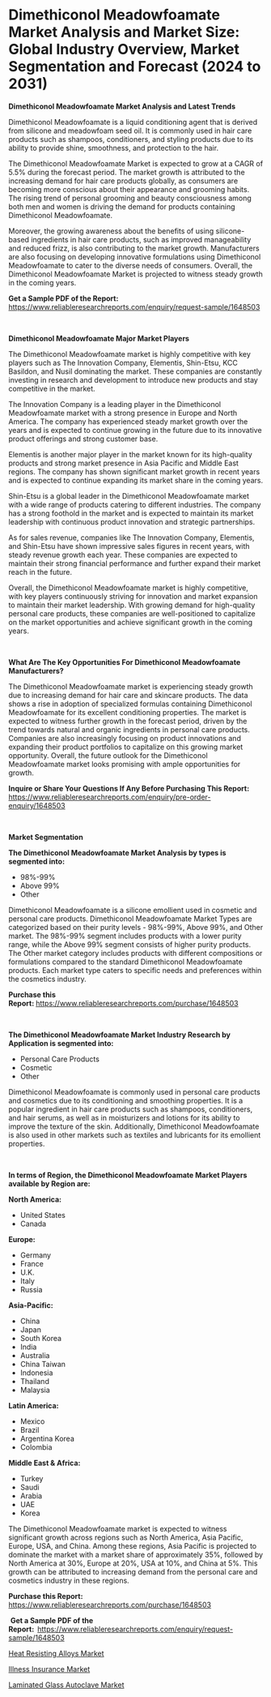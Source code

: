 <p><h1>Dimethiconol Meadowfoamate Market Analysis and Market Size: Global Industry Overview, Market Segmentation and Forecast (2024 to 2031)</h1></p><p><strong>Dimethiconol Meadowfoamate Market Analysis and Latest Trends</strong></p>
<p><p>Dimethiconol Meadowfoamate is a liquid conditioning agent that is derived from silicone and meadowfoam seed oil. It is commonly used in hair care products such as shampoos, conditioners, and styling products due to its ability to provide shine, smoothness, and protection to the hair.</p><p>The Dimethiconol Meadowfoamate Market is expected to grow at a CAGR of 5.5% during the forecast period. The market growth is attributed to the increasing demand for hair care products globally, as consumers are becoming more conscious about their appearance and grooming habits. The rising trend of personal grooming and beauty consciousness among both men and women is driving the demand for products containing Dimethiconol Meadowfoamate.</p><p>Moreover, the growing awareness about the benefits of using silicone-based ingredients in hair care products, such as improved manageability and reduced frizz, is also contributing to the market growth. Manufacturers are also focusing on developing innovative formulations using Dimethiconol Meadowfoamate to cater to the diverse needs of consumers. Overall, the Dimethiconol Meadowfoamate Market is projected to witness steady growth in the coming years.</p></p>
<p><strong>Get a Sample PDF of the Report:&nbsp;</strong> <a href="https://www.reliableresearchreports.com/enquiry/request-sample/1648503">https://www.reliableresearchreports.com/enquiry/request-sample/1648503</a></p>
<p>&nbsp;</p>
<p><strong>Dimethiconol Meadowfoamate Major Market Players</strong></p>
<p><p>The Dimethiconol Meadowfoamate market is highly competitive with key players such as The Innovation Company, Elementis, Shin-Etsu, KCC Basildon, and Nusil dominating the market. These companies are constantly investing in research and development to introduce new products and stay competitive in the market.</p><p>The Innovation Company is a leading player in the Dimethiconol Meadowfoamate market with a strong presence in Europe and North America. The company has experienced steady market growth over the years and is expected to continue growing in the future due to its innovative product offerings and strong customer base.</p><p>Elementis is another major player in the market known for its high-quality products and strong market presence in Asia Pacific and Middle East regions. The company has shown significant market growth in recent years and is expected to continue expanding its market share in the coming years.</p><p>Shin-Etsu is a global leader in the Dimethiconol Meadowfoamate market with a wide range of products catering to different industries. The company has a strong foothold in the market and is expected to maintain its market leadership with continuous product innovation and strategic partnerships.</p><p>As for sales revenue, companies like The Innovation Company, Elementis, and Shin-Etsu have shown impressive sales figures in recent years, with steady revenue growth each year. These companies are expected to maintain their strong financial performance and further expand their market reach in the future.</p><p>Overall, the Dimethiconol Meadowfoamate market is highly competitive, with key players continuously striving for innovation and market expansion to maintain their market leadership. With growing demand for high-quality personal care products, these companies are well-positioned to capitalize on the market opportunities and achieve significant growth in the coming years.</p></p>
<p>&nbsp;</p>
<p><strong>What Are The Key Opportunities For Dimethiconol Meadowfoamate Manufacturers?</strong></p>
<p><p>The Dimethiconol Meadowfoamate market is experiencing steady growth due to increasing demand for hair care and skincare products. The data shows a rise in adoption of specialized formulas containing Dimethiconol Meadowfoamate for its excellent conditioning properties. The market is expected to witness further growth in the forecast period, driven by the trend towards natural and organic ingredients in personal care products. Companies are also increasingly focusing on product innovations and expanding their product portfolios to capitalize on this growing market opportunity. Overall, the future outlook for the Dimethiconol Meadowfoamate market looks promising with ample opportunities for growth.</p></p>
<p><strong>Inquire or Share Your Questions If Any Before Purchasing This Report:</strong> <a href="https://www.reliableresearchreports.com/enquiry/pre-order-enquiry/1648503">https://www.reliableresearchreports.com/enquiry/pre-order-enquiry/1648503</a></p>
<p>&nbsp;</p>
<p><strong>Market Segmentation</strong></p>
<p><strong>The Dimethiconol Meadowfoamate Market Analysis by types is segmented into:</strong></p>
<p><ul><li>98%-99%</li><li>Above 99%</li><li>Other</li></ul></p>
<p><p>Dimethiconol Meadowfoamate is a silicone emollient used in cosmetic and personal care products. Dimethiconol Meadowfoamate Market Types are categorized based on their purity levels - 98%-99%, Above 99%, and Other market. The 98%-99% segment includes products with a lower purity range, while the Above 99% segment consists of higher purity products. The Other market category includes products with different compositions or formulations compared to the standard Dimethiconol Meadowfoamate products. Each market type caters to specific needs and preferences within the cosmetics industry.</p></p>
<p><strong>Purchase this Report:&nbsp;</strong><a href="https://www.reliableresearchreports.com/purchase/1648503">https://www.reliableresearchreports.com/purchase/1648503</a></p>
<p>&nbsp;</p>
<p><strong>The Dimethiconol Meadowfoamate Market Industry Research by Application is segmented into:</strong></p>
<p><ul><li>Personal Care Products</li><li>Cosmetic</li><li>Other</li></ul></p>
<p><p>Dimethiconol Meadowfoamate is commonly used in personal care products and cosmetics due to its conditioning and smoothing properties. It is a popular ingredient in hair care products such as shampoos, conditioners, and hair serums, as well as in moisturizers and lotions for its ability to improve the texture of the skin. Additionally, Dimethiconol Meadowfoamate is also used in other markets such as textiles and lubricants for its emollient properties.</p></p>
<p>&nbsp;</p>
<p><strong>In terms of Region, the Dimethiconol Meadowfoamate Market Players available by Region are:</strong></p>
<p>
    <p> <strong> North America: </strong>
        <ul>
            <li>United States</li>
            <li>Canada</li>
        </ul>
        </p> 
    <p> <strong> Europe: </strong>
        <ul>
            <li>Germany</li>
            <li>France</li>
            <li>U.K.</li>
            <li>Italy</li>
            <li>Russia</li>
        </ul>
        </p> 
    <p> <strong> Asia-Pacific: </strong>
        <ul>
            <li>China</li>
            <li>Japan</li>
            <li>South Korea</li>
            <li>India</li>
            <li>Australia</li>
            <li>China Taiwan</li>
            <li>Indonesia</li>
            <li>Thailand</li>
            <li>Malaysia</li>
        </ul>
        </p> 
    <p> <strong> Latin America: </strong>
        <ul>
            <li>Mexico</li>
            <li>Brazil</li>
            <li>Argentina Korea</li>
            <li>Colombia</li>
        </ul>
        </p> 
    <p> <strong> Middle East & Africa: </strong>
        <ul>
            <li>Turkey</li>
            <li>Saudi</li>
            <li>Arabia</li>
            <li>UAE</li>
            <li>Korea</li>
        </ul>
    </p>
    </p>
<p><p>The Dimethiconol Meadowfoamate market is expected to witness significant growth across regions such as North America, Asia Pacific, Europe, USA, and China. Among these regions, Asia Pacific is projected to dominate the market with a market share of approximately 35%, followed by North America at 30%, Europe at 20%, USA at 10%, and China at 5%. This growth can be attributed to increasing demand from the personal care and cosmetics industry in these regions.</p></p>
<p><strong>Purchase this Report: </strong><a href="https://www.reliableresearchreports.com/purchase/1648503">https://www.reliableresearchreports.com/purchase/1648503</a></p>
<p>&nbsp;<strong>Get a Sample PDF of the Report:&nbsp;&nbsp;</strong><a href="https://www.reliableresearchreports.com/enquiry/request-sample/1648503">https://www.reliableresearchreports.com/enquiry/request-sample/1648503</a></p>
<p><strong></strong></p>
<p><p><a href="https://view.publitas.com/reportprime-1/heat-resisting-alloys-market-centers-on-aspects-such-as-market-growth-market-share-market-opportunity-and-projected-forecasts-spanning-from-2023-to-2030/">Heat Resisting Alloys Market</a></p><p><a href="https://view.publitas.com/reportprime-1/illness-insurance-market-provides-a-comprehensive-analysis-including-a-macro-overview-of-the-market-as-well-as-micro-details-such-as-market-size-and-competitive-landscape/">Illness Insurance Market</a></p><p><a href="https://view.publitas.com/reportprime-1/laminated-glass-autoclave-market-analysis-examines-its-scope-on-growth-opportunities-and-forecasted-trends-spanning-from-2023-to-2030/">Laminated Glass Autoclave Market</a></p></p>